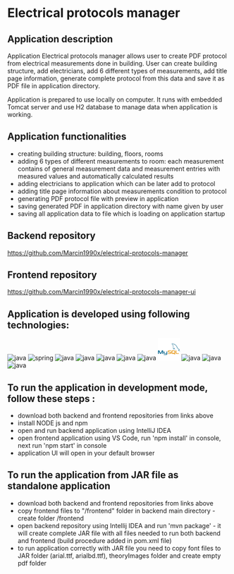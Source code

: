 # Electrical protocols manager
## Application description

Application Electrical protocols manager allows user to create PDF protocol from
electrical measurements done in building. User can create building structure, add electricians, 
add 6 different types of measurements, add title page information, generate complete 
protocol from this data and save it as PDF file in application directory.

Application is prepared to use locally on computer. It runs with embedded Tomcat server
and use H2 database to manage data when application is working.

## Application functionalities
- creating building structure: building, floors, rooms
- adding 6 types of different measurements to room: each measurement contains of general 
measurement data and measurement entries with measured values and automatically calculated
results
- adding electricians to application which can be later add to protocol
- adding title page information about measurements condition to protocol
- generating PDF protocol file with preview in application
- saving generated PDF in application directory with name given by user
- saving all application data to file which is loading on application startup

## Backend repository
https://github.com/Marcin1990x/electrical-protocols-manager
## Frontend repository
https://github.com/Marcin1990x/electrical-protocols-manager-ui

## Application is developed using following technologies:
<p align="left">
    <img src="https://ultimateqa.com/wp-content/uploads/2020/12/Java-logo-icon-1.png" alt="java" width="80" height="50"/> 
    <img src="https://e4developer.com/wp-content/uploads/2018/01/spring-boot.png" alt="spring" width="90" height="50"/> 
    <img src="https://www.tutorialkart.com/wp-content/uploads/2017/08/apache_pdfbox.png" alt="java" width="" height="50"/>
    <img src="https://s3.ap-southeast-1.amazonaws.com/arrowhitech.com/wp-content/uploads/2021/09/01031030/ReactJS.png" alt="java" width="" height="50"/>
    <img src="https://jaki-jezyk-programowania.pl/img/technologies/javascript.png" alt="java" width="" height="50"/>
    <img src="https://getbootstrap.com/docs/5.3/assets/brand/bootstrap-logo-shadow.png" alt="java" width="" height="50"/>
    <img src="https://react-pdf.org/images/og-banner.png" alt="java" width="" height="50"/>
    <img src="https://raw.githubusercontent.com/devicons/devicon/master/icons/mysql/mysql-original-wordmark.svg" alt="mysql" width="50" height="50"/>
    <img src="https://junit.org/junit4/images/junit5-banner.png" alt="java" width="90" height="50"/>
    <img src="https://javadoc.io/static/org.mockito/mockito-core/1.9.5/org/mockito/logo.jpg" alt="java" width="90" height="50"/>
    <img src="https://avatars.githubusercontent.com/u/1595737?s=200&v=4" alt="java" width="50" height="50"/>
</p>

## To run the application in development mode, follow these steps :
- download both backend and frontend repositories from links above
- install NODE js and npm 
- open and run backend application using IntelliJ IDEA
- open frontend application using VS Code, run 'npm install' in console, next run 'npm start' in console
- application UI will open in your default browser

## To run the application from JAR file as standalone application
- download both backend and frontend repositories from links above
- copy frontend files to "/frontend" folder in backend main directory - create folder /frontend
- open backend repository using Intellij IDEA and run 'mvn package' - it will create
complete JAR file with all files needed to run both backend and frontend (build procedure added in pom.xml file)
- to run application correctly with JAR file you need to copy font files to JAR folder (arial.ttf, arialbd.ttf),
theoryImages folder and create empty pdf folder


